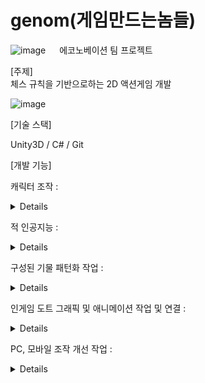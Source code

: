 # genom(게임만드는놈들)

  
![image](https://github.com/JNU-econovation/genom/assets/68218063/18375a81-3a57-4dce-88ff-a91a3eacc7bf)
 
에코노베이션 팀 프로젝트


    
[주제]  
체스 규칙을 기반으로하는 2D 액션게임 개발

![image](https://github.com/JNU-econovation/genom/assets/68218063/0fca57d1-30ed-4180-b238-08a4f78092eb)


    
[기술 스택]  

Unity3D / C# / Git


  


      
[개발 기능]  

캐릭터 조작 :

<details>
  
![image](https://github.com/JNU-econovation/genom/assets/68218063/a1d90104-b0e8-49a8-b57d-1f83567dfb26)
![image](https://github.com/JNU-econovation/genom/assets/68218063/ffa7315d-0472-4e42-ace2-e4d4f15ed269)


  
(PC에서)

키보드 방향키에 따라 먼저 Pivot이 각각 8방향 이동하고, 스페이스 키를 누르면 해당 위치로 이동하게 됩니다.


Q 키를 누르면 검기가 나와 주변 8칸에 있는 적을 처치합니다.

E 키를 누르면 거대한 손이 나와 체스판 위의 모든 적을 처치합니다.



  
(모바일에서)

왼쪽의 조이스틱을 조작하야 방향을 지정하고 검 모양 버턴을 눌러 해당 방향으로 이동합니다.

검 위의 좌측 버튼을 클릭하면 검기가 나와 주변 8칸에 있는 적을 처치합니다.

검 위의 우측 버튼을 클릭하면 거대한 손이 나와 체스판 위의 모든 적을 처치합니다.

</details>






    
적 인공지능 :

<details>

BT(행동 트리)를 이용하여 적 기물 인공지능 개발을 진행했습니다.

![image](https://github.com/JNU-econovation/genom/assets/68218063/ea73d5ab-17e8-4fb5-bb89-dbdbeb5d0007)

각 기물마다 TreeAI 스크립트를 통해 사전에 생성된 노드를 조작합니다.

또한 각각의 Controller를 통해 보다 상위 기물에 닿으면 자동으로 파괴되도록 지정했습니다.


</details>
  


    
구성된 기물 패턴화 작업 :

<details>



</details>



    
인게임 도트 그래픽 및 애니메이션 작업 및 연결 : 

<details>



</details>



    
PC, 모바일 조작 개선 작업 :


<details>



</details>




  
